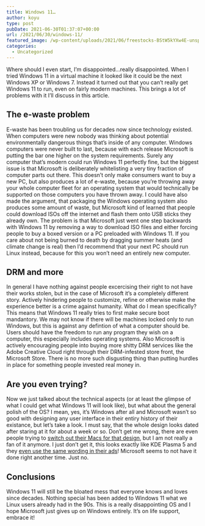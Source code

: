 ```yaml
---
title: Windows 11…
author: koyu
type: post
pubDate: 2021-06-30T01:37:07+00:00
url: /2021/06/30/windows-11/
featured_image: /wp-content/uploads/2021/06/freestocks-BStW5kYXw4E-unsplash.jpg
categories:
  - Uncategorized
---
```

Where should I even start, I&#8217;m disappointed&#8230;really disappointed. When I tried Windows 11 in a virtual machine it looked like it could be the next Windows XP or Windows 7. Instead it turned out that you can&#8217;t really get Windows 11 to run, even on fairly modern machines. This brings a lot of problems with it I&#8217;ll discuss in this article.

## The e-waste problem

E-waste has been troubling us for decades now since technology existed. When computers were new nobody was thinking about potential environmentally dangerous things that&#8217;s inside of any computer. Windows computers were never built to last, because with each release Microsoft is putting the bar one higher on the system requirements. Surely any computer that&#8217;s modern could run Windows 11 perfectly fine, but the biggest issue is that Microsoft is deliberately whitelisting a very tiny fraction of computer parts out there. This doesn&#8217;t only make consumers want to buy a new PC, but also produces a lot of e-waste, because you&#8217;re throwing away your whole computer fleet for an operating system that would technically be supported on those computers you have thrown away. I could have also made the argument, that packaging the Windows operating system also produces some amount of waste, but Microsoft kind of learned that people could download ISOs off the internet and flash them onto USB sticks they already own. The problem is that Microsoft just went one step backwards with Windows 11 by removing a way to download ISO files and either forcing people to buy a boxed version or a PC preloaded with Windows 11. If you care about not being burned to death by dragging summer heats (and climate change is real) then I&#8217;d recommend that your next PC should run Linux instead, because for this you won&#8217;t need an entirely new computer.

## DRM and more

In general I have nothing against people excercising their right to not have their works stolen, but in the case of Microsoft it&#8217;s a completely different story. Actively hindering people to customize, refine or otherwise make the experience better is a crime against humanity. What do I mean specifically? This means that Windows 11 really tries to first make secure boot mandantory. We may not know if there will be machines locked only to run Windows, but this is against any defintion of what a computer should be. Users should have the freedom to run any program they wish on a computer, this especially includes operating systems. Also Microsoft is actively encouraging people into buying more shitty DRM services like the Adobe Creative Cloud right through their DRM-infested store front, the Microsoft Store. There is no more such disgusting thing than putting hurdles in place for something people invested real money in.

## Are you even trying?

Now we just talked about the technical aspects (or at least the glimpse of what I could get what Windows 11 will look like), but what about the general polish of the OS? I mean, yes, it&#8217;s Windows after all and Microsoft wasn&#8217;t so good with designing any user interface in their entiry history of their existance, but let&#8217;s take a look. I must say, that the whole design looks dated after staring at it for about a week or so. Don&#8217;t get me wrong, there are even people trying to <a href="https://youtu.be/MzQblqLzSF4" data-type="URL" data-id="https://youtu.be/MzQblqLzSF4" target="_blank" rel="noreferrer noopener">switch out their Macs for that design</a>, but I am not really a fan of it anymore. I just don&#8217;t get it, this looks exactly like KDE Plasma 5 and they <a href="https://redd.it/oa53ii" data-type="URL" data-id="https://redd.it/oa53ii" target="_blank" rel="noreferrer noopener">even use the same wording in their ads</a>! Microsoft seems to not have it done right another time. Just no.

## Conclusions

Windows 11 will still be the bloated mess that everyone knows and loves since decades. Nothing special has been added to Windows 11 what we Linux users already had in the 90s. This is a really disappointing OS and I hope Microsoft just gives up on Windows entirely. It&#8217;s on life support, embrace it!